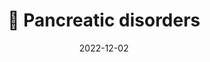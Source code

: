 ---
title: 💠 Pancreatic disorders
date: '2022-12-02'
type: book
weight: 504
commentable: true

show_breadcrumb: true
---